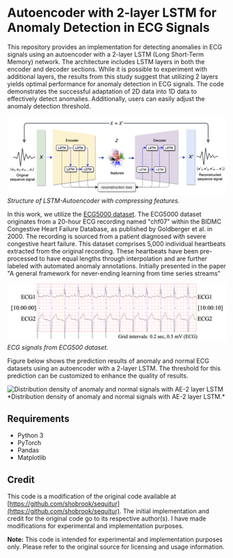 # Autoencoder with 2-layer LSTM for Anomaly Detection in ECG Signals

This repository provides an implementation for detecting anomalies in ECG signals using an autoencoder with a 2-layer LSTM (Long Short-Term Memory) network. The architecture includes LSTM layers in both the encoder and decoder sections. While it is possible to experiment with additional layers, the results from this study suggest that utilizing 2 layers yields optimal performance for anomaly detection in ECG signals. The code demonstrates the successful adaptation of 2D data into 1D data to effectively detect anomalies. Additionally, users can easily adjust the anomaly detection threshold.

![Alt Text](https://github.com/ifarady/AE-biLSTM-Anomaly-Detection/blob/main/figs/ae-2lstm.png)
*Structure of LSTM-Autoencoder with compressing features.*

In this work, we utilize the [ECG5000 dataset](https://www.timeseriesclassification.com/description.php?Dataset=ECG5000). The ECG5000 dataset originates from a 20-hour ECG recording named "chf07" within the BIDMC Congestive Heart Failure Database, as published by Goldberger et al. in 2000. The recording is sourced from a patient diagnosed with severe congestive heart failure. This dataset comprises 5,000 individual heartbeats extracted from the original recording. These heartbeats have been pre-processed to have equal lengths through interpolation and are further labeled with automated anomaly annotations. Initially presented in the paper "A general framework for never-ending learning from time series streams"

![Alt Text](https://github.com/ifarady/AE-biLSTM-Anomaly-Detection/blob/main/figs/fig2.png)
*ECG signals from ECG500 dataset.*

Figure below shows the prediction results of anomaly and normal ECG datasets using an autoencoder with a 2-layer LSTM. The threshold for this prediction can be customized to enhance the quality of results.

<image src="https://github.com/ifarady/AE-biLSTM-Anomaly-Detection/blob/main/figs/fig4.png" alt="Distribution density of anomaly and normal signals with AE-2 layer LSTM" width="400"/>
*Distribution density of anomaly and normal signals with AE-2 layer LSTM.*

## Requirements
- Python 3
- PyTorch
- Pandas
- Matplotlib

## Credit
This code is a modification of the original code available at [https://github.com/shobrook/sequitur](https://github.com/shobrook/sequitur). The initial implementation and credit for the original code go to its respective author(s). I have made modifications for experimental and implementation purposes.

**Note:**
This code is intended for experimental and implementation purposes only. Please refer to the original source for licensing and usage information.
